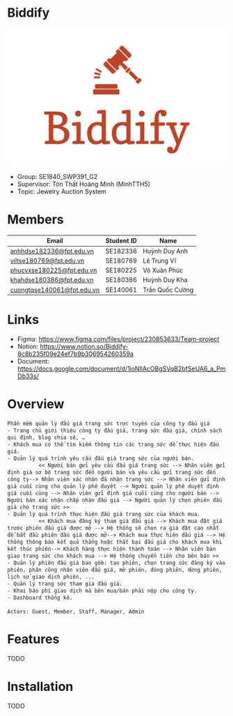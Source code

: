 # Biddify

![Logo](./images/logo-cut.svg)

- Group: SE1840_SWP391_G2
- Supervisor: Tôn Thất Hoàng Minh (MinhTTH5)
- Topic: Jewelry Auction System

# Members
| Email                      | Student ID | Name             |
|----------------------------|------------|------------------|
| anhhdse182336@fpt.edu.vn   | 	SE182336  | 	Huỳnh Duy Anh   |
| viltse180769@fpt.edu.vn    | SE180769   | 	Lê Trung Vĩ     |
| phucvxse180225@fpt.edu.vn  | 	SE180225  | 	Võ Xuân Phúc    |
| khahdse180386@fpt.edu.vn   | 	SE180386  | 	Huỳnh Duy Kha   |
| cuongtqse140061@fpt.edu.vn | 	SE140061  | 	Trần Quốc Cường |

# Links
- Figma: https://www.figma.com/files/project/230853633/Team-project
- Notion: https://www.notion.so/Biddify-8c8b235f09e24ef7b9b306954260359a
- Document: https://docs.google.com/document/d/1ioNllAcOBgSVqB2bfSeUA6_a_PmDb33s/

# Overview
```
Phần mềm quản lý đấu giá trang sức trực tuyến của công ty đấu giá
- Trang chủ giới thiệu công ty đấu giá, trang sức đấu giá, chính sách qui định, blog chia sẽ, …
- Khách mua có thể tìm kiếm thông tin các trang sức để thực hiện đấu giá.
- Quản lý quá trình yêu cầu đấu giá trang sức của người bán.
          << Người bán gửi yêu cầu đấu giá trang sức --> Nhân viên gửi định giá sơ bộ trang sức đến người bán và yêu cầu gửi trang sức đến công ty--> Nhân viên xác nhận đã nhận trang sức --> Nhân viên gửi định giá cuối cùng cho quản lý phê duyệt --> Người quản lý phê duyệt định giá cuối cùng --> Nhân viên gửi định giá cuối cùng cho người bán --> Người bán xác nhận chấp nhận đấu giá --> Người quản lý chọn phiên đấu giá cho trang sức >>
- Quản lý quá trình thực hiện đấu giá trang sức của khách mua.
          << Khách mua đăng ký tham giá đấu giá --> Khách mua đặt giá trước phiên đấu giá được mở --> Hệ thống sẽ chọn ra giá đặt cao nhất để bắt đầu phiên đấu giá được mở--> Khách mua thực hiện đấu giá --> Hệ thống thông báo kết quả thắng hoặc thất bại đấu giá cho khách mua khi kết thúc phiên--> Khách hàng thực hiện thanh toán --> Nhân viên bàn giao trang sức cho khách mua --> Hệ thống chuyển tiền cho bên bán >>
- Quản lý phiên đấu giá bao gồm: tạo phiên, chọn trang sức đăng ký vào phiên, phân công nhân viên đấu giá, mở phiên, đóng phiên, dừng phiên, lịch sử giao dịch phiên, ...
- Quản lý trang sức tham gia đấu giá.
- Khai báo phí giao dịch mà bên mua/bán phải nộp cho công ty.
- Dashboard thống kê.

Actors: Guest, Member, Staff, Manager, Admin
```

# Features

TODO

# Installation

TODO
